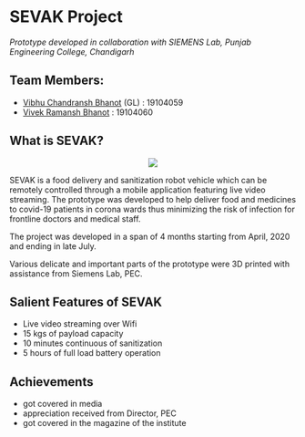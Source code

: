 # SEVAK Project
_Prototype developed in collaboration with SIEMENS Lab, Punjab Engineering College, Chandigarh_

## Team Members:
- [Vibhu Chandransh Bhanot](https://github.com/Vibhu1710) (GL) : 19104059
- [Vivek Ramansh Bhanot](https://github.com/VivekRamanshBhanot) : 19104060

## What is SEVAK?
<p align="center">
  <img src="https://github.com/VivekRamanshBhanot/SEVAK/blob/main/gallery/jagran_photo.PNG" />
</p>

SEVAK is a food delivery and sanitization robot vehicle which can be remotely controlled through a mobile application featuring live video streaming. The prototype was developed to help deliver food and medicines to covid-19 patients in corona wards thus minimizing the risk of infection for frontline doctors and medical staff.

The project was developed in a span of 4 months starting from April, 2020 and ending in late July.

Various delicate and important parts of the prototype were 3D printed with assistance from Siemens Lab, PEC.

## Salient Features of SEVAK
- Live video streaming over Wifi
- 15 kgs of payload capacity
- 10 minutes continuous of sanitization
- 5 hours of full load battery operation

## Achievements
- got covered in media 
- appreciation received from Director, PEC
- got covered in the magazine of the institute

